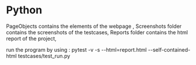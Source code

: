 # Python
PageObjects contains the elements of the webpage ,
Screenshots folder contains the screenshots of the testcases,
Reports folder contains the html report of the project,

run the program by using : pytest -v -s --html=report.html --self-contained-html testcases/test_run.py
